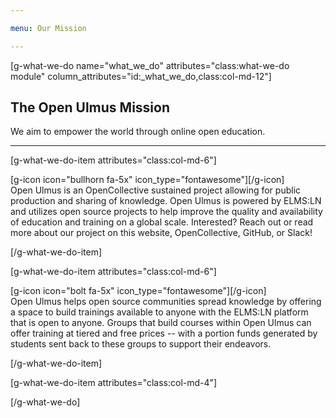 ```yaml
---

menu: Our Mission

---
```



[g-what-we-do name="what_we_do" attributes="class:what-we-do module" column_attributes="id:_what_we_do,class:col-md-12"]

## The Open Ulmus Mission
We aim to empower the world through online open education.
___

[g-what-we-do-item attributes="class:col-md-6"]

<div class="item-icon">
[g-icon icon="bullhorn fa-5x" icon_type="fontawesome"][/g-icon]
</div>
Open Ulmus is an OpenCollective sustained project allowing for  public production and sharing of knowledge. Open Ulmus is powered by ELMS:LN and utilizes open source projects to help improve the quality and availability of education and training on a global scale. Interested? Reach out or read more about our project on this website, OpenCollective, GitHub, or Slack!

[/g-what-we-do-item]

[g-what-we-do-item attributes="class:col-md-6"]
<div class="item-icon">
[g-icon icon="bolt fa-5x" icon_type="fontawesome"][/g-icon]
</div>
Open Ulmus helps open source communities spread knowledge by offering a space to build trainings available to anyone with the ELMS:LN platform that is open to anyone. Groups that build courses within Open Ulmus can offer training at tiered and free prices -- with a portion funds generated by students sent back to these groups to support their endeavors.

[/g-what-we-do-item]

[g-what-we-do-item attributes="class:col-md-4"]

[/g-what-we-do]
